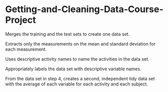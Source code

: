 # Getting-and-Cleaning-Data-Course-Project
Merges the training and the test sets to create one data set.


Extracts only the measurements on the mean and standard deviation for each measurement.


Uses descriptive activity names to name the activities in the data set.


Appropriately labels the data set with descriptive variable names.


From the data set in step 4, creates a second, independent tidy data set with the average of each variable for each activity and each subject.
